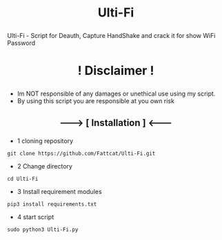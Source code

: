 # <p align="center"><b>Ulti-Fi</b></p>

Ulti-Fi - Script for Deauth, Capture HandShake and crack it for show WiFi Password

# <p align="center"><b>! Disclaimer !</b></p>
- Im NOT responsible of any damages or unethical use using my script.
- By using this script you are responsible at you own risk

## <p align="center"><b>---> [ Installation ] <---</b></p>
- 1 cloning repository
```
git clone https://github.com/Fattcat/Ulti-Fi.git
```
- 2 Change directory
```
cd Ulti-Fi
```
- 3 Install requirement modules
```
pip3 install requirements.txt
```
- 4 start script
```
sudo python3 Ulti-Fi.py
```
